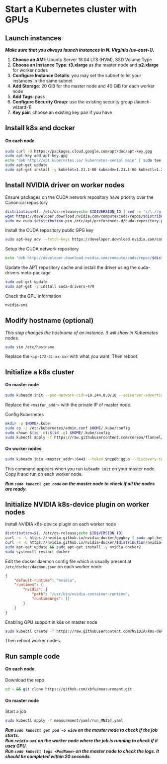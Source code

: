 # Start a Kubernetes cluster with GPUs

## Launch instances
***Make sure that you always launch instances in N. Virginia (us-east-1).***

1. **Choose an AMI**: Ubuntu Server 18.04 LTS (HVM), SSD Volume Type
2. **Choose an Instance Type**: **t3.xlarge** as the master node and **p2.xlarge** for worker nodes
3. **Configure Instance Details**: you may set the subnet to let your instances in the same subnet
4. **Add Storage**: 20 GiB for the master node and 40 GiB for each worker node
5. **Add Tags**: pass
6. **Configure Security Group**: use the existing security group (launch-wizard-1)
7. **Key pair**: choose an existing key pair if you have

## Install k8s and docker
#### On each node
```bash
sudo curl -O https://packages.cloud.google.com/apt/doc/apt-key.gpg
sudo apt-key add apt-key.gpg
echo "deb http://apt.kubernetes.io/ kubernetes-xenial main" | sudo tee -a /etc/apt/sources.list
sudo apt-get update
sudo apt-get install -y kubelet=1.21.1-00 kubeadm=1.21.1-00 kubectl=1.21.1-00 docker.io
```

## Install NVIDIA driver on worker nodes
Ensure packages on the CUDA network repository have priority over the Canonical repository
``` bash
distribution=$(. /etc/os-release;echo $ID$VERSION_ID | sed -e 's/\.//g')
wget https://developer.download.nvidia.com/compute/cuda/repos/$distribution/x86_64/cuda-$distribution.pin
sudo mv cuda-$distribution.pin /etc/apt/preferences.d/cuda-repository-pin-600
```

Install the CUDA repository public GPG key
``` bash
sudo apt-key adv --fetch-keys https://developer.download.nvidia.com/compute/cuda/repos/$distribution/x86_64/7fa2af80.pub
```
Setup the CUDA network repository
``` bash
echo "deb http://developer.download.nvidia.com/compute/cuda/repos/$distribution/x86_64 /" | sudo tee /etc/apt/sources.list.d/cuda.list
```
Update the APT repository cache and install the driver using the cuda-drivers meta-package
``` bash
sudo apt-get update
sudo apt-get -y install cuda-drivers-470
```
Check the GPU information
``` bash
nvidia-smi
```

## Modify hostname (optional)
*This step changes the hostname of an instance. It will show in Kubernetes nodes.*
```bash
sudo vim /etc/hostname
```
Replace the `<ip-172-31-xx-xx>` with what you want. Then reboot.

## Initialize a k8s cluster
#### On master node
```bash
sudo kubeadm init --pod-network-cidr=10.244.0.0/16 --apiserver-advertise-address=<master_addr>
```
Replace the `<master_addr>` with the private IP of master node.

Config Kubernetes
```bash
mkdir -p $HOME/.kube
sudo cp -i /etc/kubernetes/admin.conf $HOME/.kube/config
sudo chown $(id -u):$(id -g) $HOME/.kube/config
sudo kubectl apply -f https://raw.githubusercontent.com/coreos/flannel/master/Documentation/kube-flannel.yml
```
#### On  worker nodes
```bash
sudo kubeadm join <master_addr>:6443 --token 9nzp6b.gguo --discovery-token-ca-cert-hash sha256:1b9a48db383b
``` 
This command appears when you run `kubeadm init` on your master node. Copy it and run on each worker node.

***Run `sudo kubectl get node` on the master node to check if all the nodes are ready.***

## Initialize NVIDIA k8s-device plugin on worker nodes
Install NVIDIA k8s-device plugin on each worker node
```bash
distribution=$(. /etc/os-release;echo $ID$VERSION_ID)
curl -s -L https://nvidia.github.io/nvidia-docker/gpgkey | sudo apt-key add -
curl -s -L https://nvidia.github.io/nvidia-docker/$distribution/nvidia-docker.list | sudo tee /etc/apt/sources.list.d/nvidia-docker.list
sudo apt-get update && sudo apt-get install -y nvidia-docker2
sudo systemctl restart docker
```
Edit the docker daemon config file which is usually present at `/etc/docker/daemon.json` on each worker node
```json
{
    "default-runtime": "nvidia",
    "runtimes": {
        "nvidia": {
            "path": "/usr/bin/nvidia-container-runtime",
            "runtimeArgs": []
        }
    }
}
```
Enabling GPU support in k8s on master node
``` bash
sudo kubectl create -f https://raw.githubusercontent.com/NVIDIA/k8s-device-plugin/v0.6.0/nvidia-device-plugin.yml
```
Then reboot worker nodes.

## Run sample code
#### On each node
Download the repo
```bash
cd ~ && git clone https://github.com/xbfu/measurement.git
```
#### On master node
Start a job
```bash
sudo kubectl apply -f measurement/yaml/run_MNIST.yaml
```
***Run `sudo kubectl get pod -o wide` on the master node to check if the job starts.***  
***Run `nvidia-smi` on the worker node where the job is running to check if it uses GPU.***  
***Run `sudo kubectl logs <PodName>` on the master node to check the logs. It should be completed within 20 seconds.***  
